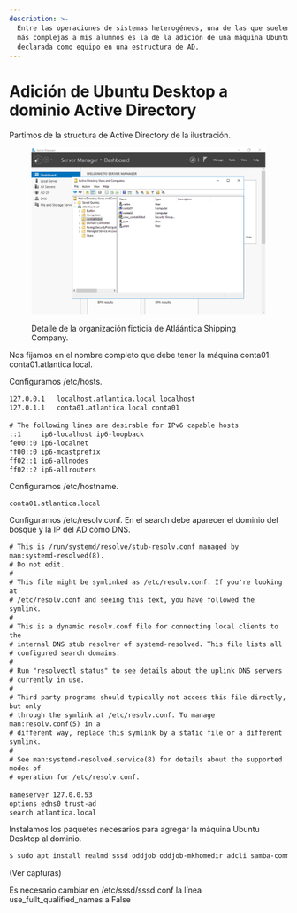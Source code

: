 ```yaml
---
description: >-
  Entre las operaciones de sistemas heterogéneos, una de las que suelen resultar
  más complejas a mis alumnos es la de la adición de una máquina Ubuntu
  declarada como equipo en una estructura de AD.
---
```


# Adición de Ubuntu Desktop a dominio Active Directory



Partimos de la structura de Active Directory de la ilustración.

<figure><img src="../.gitbook/assets/ad_atlantica_local.png" alt=""><figcaption><p>Detalle de la organización ficticia de Atláántica Shipping Company.</p></figcaption></figure>

Nos fijamos en el nombre completo que debe tener la máquina conta01: conta01.atlantica.local.

Configuramos /etc/hosts.

```
127.0.0.1	localhost.atlantica.local localhost
127.0.1.1	conta01.atlantica.local	conta01

# The following lines are desirable for IPv6 capable hosts
::1     ip6-localhost ip6-loopback
fe00::0 ip6-localnet
ff00::0 ip6-mcastprefix
ff02::1 ip6-allnodes
ff02::2 ip6-allrouters

```

Configuramos /etc/hostname.

```
conta01.atlantica.local
```

Configuramos /etc/resolv.conf. En el search debe aparecer el dominio del bosque y la IP del AD como DNS.

```
# This is /run/systemd/resolve/stub-resolv.conf managed by man:systemd-resolved(8).
# Do not edit.
#
# This file might be symlinked as /etc/resolv.conf. If you're looking at
# /etc/resolv.conf and seeing this text, you have followed the symlink.
#
# This is a dynamic resolv.conf file for connecting local clients to the
# internal DNS stub resolver of systemd-resolved. This file lists all
# configured search domains.
#
# Run "resolvectl status" to see details about the uplink DNS servers
# currently in use.
#
# Third party programs should typically not access this file directly, but only
# through the symlink at /etc/resolv.conf. To manage man:resolv.conf(5) in a
# different way, replace this symlink by a static file or a different symlink.
#
# See man:systemd-resolved.service(8) for details about the supported modes of
# operation for /etc/resolv.conf.

nameserver 127.0.0.53
options edns0 trust-ad
search atlantica.local
```

Instalamos los paquetes necesarios para agregar la máquina Ubuntu Desktop al dominio.&#x20;

```bash
$ sudo apt install realmd sssd oddjob oddjob-mkhomedir adcli samba-common
```

(Ver capturas)

Es necesario cambiar en /etc/sssd/sssd.conf la línea use\_fullt\_qualified\_names a False
